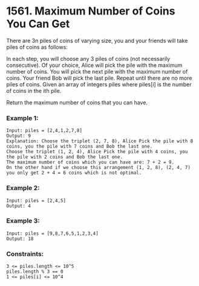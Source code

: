 # 1561. Maximum Number of Coins You Can Get

There are 3n piles of coins of varying size, you and your friends will take piles of coins as follows:

In each step, you will choose any 3 piles of coins (not necessarily consecutive).
Of your choice, Alice will pick the pile with the maximum number of coins.
You will pick the next pile with the maximum number of coins.
Your friend Bob will pick the last pile.
Repeat until there are no more piles of coins.
Given an array of integers piles where piles[i] is the number of coins in the ith pile.

Return the maximum number of coins that you can have.

 

### Example 1:
```
Input: piles = [2,4,1,2,7,8]
Output: 9
Explanation: Choose the triplet (2, 7, 8), Alice Pick the pile with 8 coins, you the pile with 7 coins and Bob the last one.
Choose the triplet (1, 2, 4), Alice Pick the pile with 4 coins, you the pile with 2 coins and Bob the last one.
The maximum number of coins which you can have are: 7 + 2 = 9.
On the other hand if we choose this arrangement (1, 2, 8), (2, 4, 7) you only get 2 + 4 = 6 coins which is not optimal.
```
### Example 2:
```
Input: piles = [2,4,5]
Output: 4
```
### Example 3:
```
Input: piles = [9,8,7,6,5,1,2,3,4]
Output: 18
```
 

### Constraints:
```
3 <= piles.length <= 10^5
piles.length % 3 == 0
1 <= piles[i] <= 10^4
```
